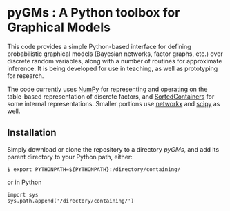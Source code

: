 pyGMs : A Python toolbox for Graphical Models
================

This code provides a simple Python-based interface for defining probabilistic
graphical models (Bayesian networks, factor graphs, etc.) over discrete random
variables, along with a number of routines for approximate inference.  It is
being developed for use in teaching, as well as prototyping for research.

The code currently uses [NumPy](http://www.numpy.org/) for representing and
operating on the table-based representation of discrete factors, and
[SortedContainers](https://pypi.python.org/pypi/sortedcontainers) for some
internal representations.  Smaller portions use [networkx](https://networkx.org/)
and [scipy](https://www.scipy.org/) as well.

## Installation

Simply download or clone the repository to a directory *pyGMs*, and add its
parent directory to your Python path, either:
```
$ export PYTHONPATH=${PYTHONPATH}:/directory/containing/
```
or in Python
```
import sys
sys.path.append('/directory/containing/')
```


